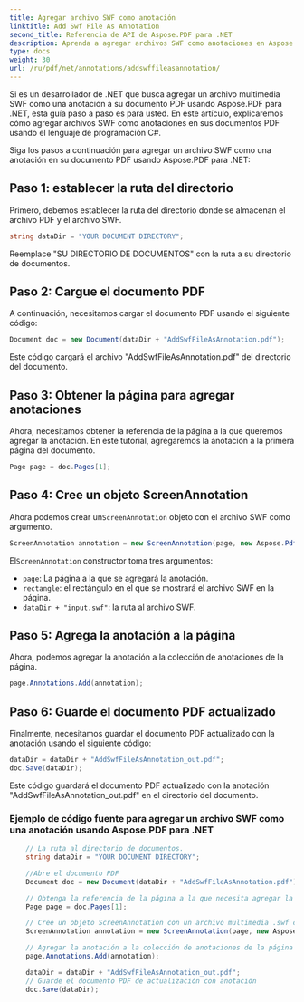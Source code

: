 ```yaml
---
title: Agregar archivo SWF como anotación
linktitle: Add Swf File As Annotation
second_title: Referencia de API de Aspose.PDF para .NET
description: Aprenda a agregar archivos SWF como anotaciones en Aspose.PDF para .NET con esta guía paso a paso.
type: docs
weight: 30
url: /ru/pdf/net/annotations/addswffileasannotation/
---
```

Si es un desarrollador de .NET que busca agregar un archivo multimedia SWF como una anotación a su documento PDF usando Aspose.PDF para .NET, esta guía paso a paso es para usted. En este artículo, explicaremos cómo agregar archivos SWF como anotaciones en sus documentos PDF usando el lenguaje de programación C#. 

Siga los pasos a continuación para agregar un archivo SWF como una anotación en su documento PDF usando Aspose.PDF para .NET:

## Paso 1: establecer la ruta del directorio

Primero, debemos establecer la ruta del directorio donde se almacenan el archivo PDF y el archivo SWF. 

```csharp
string dataDir = "YOUR DOCUMENT DIRECTORY";
```

Reemplace "SU DIRECTORIO DE DOCUMENTOS" con la ruta a su directorio de documentos.

## Paso 2: Cargue el documento PDF

A continuación, necesitamos cargar el documento PDF usando el siguiente código:

```csharp
Document doc = new Document(dataDir + "AddSwfFileAsAnnotation.pdf");
```

Este código cargará el archivo "AddSwfFileAsAnnotation.pdf" del directorio del documento.

## Paso 3: Obtener la página para agregar anotaciones

Ahora, necesitamos obtener la referencia de la página a la que queremos agregar la anotación. En este tutorial, agregaremos la anotación a la primera página del documento.

```csharp
Page page = doc.Pages[1];
```

## Paso 4: Cree un objeto ScreenAnnotation

 Ahora podemos crear un`ScreenAnnotation` objeto con el archivo SWF como argumento.

```csharp
ScreenAnnotation annotation = new ScreenAnnotation(page, new Aspose.Pdf.Rectangle(0, 400, 600, 700), dataDir + "input.swf");
```

 El`ScreenAnnotation` constructor toma tres argumentos:

- `page`: La página a la que se agregará la anotación.
- `rectangle`: el rectángulo en el que se mostrará el archivo SWF en la página.
- `dataDir + "input.swf"`: la ruta al archivo SWF.

## Paso 5: Agrega la anotación a la página

Ahora, podemos agregar la anotación a la colección de anotaciones de la página.

```csharp
page.Annotations.Add(annotation);
```

## Paso 6: Guarde el documento PDF actualizado

Finalmente, necesitamos guardar el documento PDF actualizado con la anotación usando el siguiente código:

```csharp
dataDir = dataDir + "AddSwfFileAsAnnotation_out.pdf";
doc.Save(dataDir);
```

Este código guardará el documento PDF actualizado con la anotación "AddSwfFileAsAnnotation_out.pdf" en el directorio del documento.

### Ejemplo de código fuente para agregar un archivo SWF como una anotación usando Aspose.PDF para .NET

```csharp
	// La ruta al directorio de documentos.
	string dataDir = "YOUR DOCUMENT DIRECTORY";

	//Abre el documento PDF
	Document doc = new Document(dataDir + "AddSwfFileAsAnnotation.pdf");

	// Obtenga la referencia de la página a la que necesita agregar la anotación
	Page page = doc.Pages[1];

	// Cree un objeto ScreenAnnotation con un archivo multimedia .swf como argumento
	ScreenAnnotation annotation = new ScreenAnnotation(page, new Aspose.Pdf.Rectangle(0, 400, 600, 700), dataDir + "input.swf");

	// Agregar la anotación a la colección de anotaciones de la página
	page.Annotations.Add(annotation);

	dataDir = dataDir + "AddSwfFileAsAnnotation_out.pdf";
	// Guarde el documento PDF de actualización con anotación
	doc.Save(dataDir);
```        
